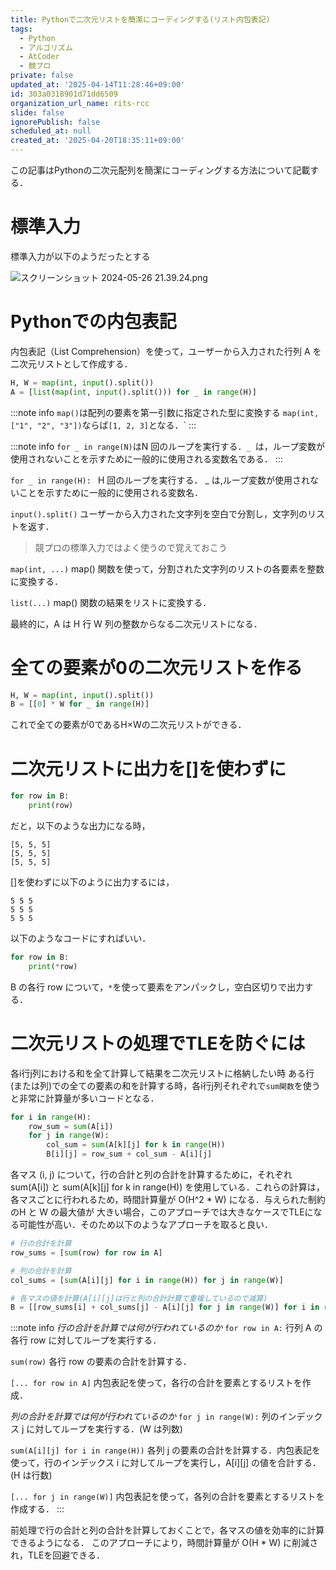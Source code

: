 ```yaml
---
title: Pythonで二次元リストを簡潔にコーディングする(リスト内包表記)
tags:
  - Python
  - アルゴリズム
  - AtCoder
  - 競プロ
private: false
updated_at: '2025-04-14T11:28:46+09:00'
id: 303a0318901d71dd6509
organization_url_name: rits-rcc
slide: false
ignorePublish: false
scheduled_at: null
created_at: '2025-04-20T18:35:11+09:00'
---
```

この記事はPythonの二次元配列を簡潔にコーディングする方法について記載する．

# 標準入力
標準入力が以下のようだったとする

![スクリーンショット 2024-05-26 21.39.24.png](https://qiita-image-store.s3.ap-northeast-1.amazonaws.com/0/3757442/fea19d9a-0491-5418-b74a-9d4d26ca9ec2.png)

# Pythonでの内包表記
内包表記（List Comprehension）を使って，ユーザーから入力された行列 A を二次元リストとして作成する． 
```example.py
H, W = map(int, input().split())
A = [list(map(int, input().split())) for _ in range(H)]
```
:::note info
`map()`は配列の要素を第一引数に指定された型に変換する
`map(int, ["1", "2", "3"])`ならば`[1, 2, 3]`となる．`
:::

:::note info
`for _ in range(N)`はN 回のループを実行する．`_ `は，ループ変数が使用されないことを示すために一般的に使用される変数名である．
:::

`for _ in range(H): `
H 回のループを実行する．
_ は,ループ変数が使用されないことを示すために一般的に使用される変数名．

`input().split()`
ユーザーから入力された文字列を空白で分割し，文字列のリストを返す．
>競プロの標準入力ではよく使うので覚えておこう

`map(int, ...)`
map() 関数を使って，分割された文字列のリストの各要素を整数に変換する．

`list(...)`
map() 関数の結果をリストに変換する． 

最終的に，A は H 行 W 列の整数からなる二次元リストになる．


# 全ての要素が0の二次元リストを作る
```py
H, W = map(int, input().split())
B = [[0] * W for _ in range(H)]
```
これで全ての要素が0であるH×Wの二次元リストができる．

# 二次元リストに出力を[]を使わずに
```py
for row in B:
    print(row)
```
だと，以下のような出力になる時，
```
[5, 5, 5]
[5, 5, 5]
[5, 5, 5]
```
[]を使わずに以下のように出力するには，
```
5 5 5
5 5 5
5 5 5

```
以下のようなコードにすればいい．
```example.py
for row in B:
    print(*row)
```
B の各行 row について，`*`を使って要素をアンパックし，空白区切りで出力する．

# 二次元リストの処理でTLEを防ぐには
各i行j列における和を全て計算して結果を二次元リストに格納したい時
ある行(または列)での全ての要素の和を計算する時，各i行j列それぞれで`sum関数`を使うと非常に計算量が多いコードとなる．
```bad_example.py
for i in range(H):
    row_sum = sum(A[i])
    for j in range(W):
        col_sum = sum(A[k][j] for k in range(H))
        B[i][j] = row_sum + col_sum - A[i][j]
```

各マス (i, j) について，行の合計と列の合計を計算するために，それぞれ sum(A[i]) と sum(A[k][j] for k in range(H)) を使用している．これらの計算は，各マスごとに行われるため，時間計算量が O(H^2 * W) になる．与えられた制約のH と W の最大値が 大きい場合，このアプローチでは大きなケースでTLEになる可能性が高い．そのため以下のようなアプローチを取ると良い．
```good_example.py
# 行の合計を計算
row_sums = [sum(row) for row in A]

# 列の合計を計算
col_sums = [sum(A[i][j] for i in range(H)) for j in range(W)]

# 各マスの値を計算(A[i][j]は行と列の合計計算で重複しているので減算)
B = [[row_sums[i] + col_sums[j] - A[i][j] for j in range(W)] for i in range(H)]

```
:::note info
*行の合計を計算では何が行われているのか*
`for row in A:`
行列 A の各行 row に対してループを実行する．

`sum(row)`
各行 row の要素の合計を計算する．

`[... for row in A]`
内包表記を使って，各行の合計を要素とするリストを作成．


*列の合計を計算では何が行われているのか*
`for j in range(W):`
列のインデックス j に対してループを実行する．(W は列数)

`sum(A[i][j] for i in range(H))` 
各列 j の要素の合計を計算する．内包表記を使って，行のインデックス i に対してループを実行し，A[i][j] の値を合計する．(H は行数)

`[... for j in range(W)]`
内包表記を使って，各列の合計を要素とするリストを作成する．
:::

前処理で行の合計と列の合計を計算しておくことで，各マスの値を効率的に計算できるようになる．
このアプローチにより，時間計算量が O(H * W) に削減され，TLEを回避できる．
